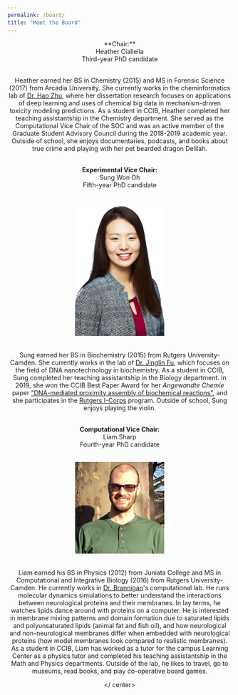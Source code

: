 ```yaml
---
permalink: /board/
title: "Meet the Board"
---
```


<center>
**Chair:** <br />
Heather Ciallella <br />
Third-year PhD candidate <br /><br />

Heather earned her BS in Chemistry (2015) and MS in Forensic Science (2017) from Arcadia University. She currently works in the cheminformatics lab of [Dr. Hao Zhu](https://zhu.camden.rutgers.edu/), where her dissertation research focuses on applications of deep learning and uses of chemical big data in mechanism-driven toxicity modeling predictions. As a student in CCIB, Heather completed her teaching assistantship in the Chemistry department. She served as the Computational Vice Chair of the SOC and was an active member of the Graduate Student Advisory Council during the 2018-2019 academic year. Outside of school, she enjoys documentaries, podcasts, and books about true crime and playing with her pet bearded dragon Delilah. <br /><br />

**Experimental Vice Chair:** <br />
Sung Won Oh <br />
Fifth-year PhD candidate <br /><br />

<img src="https://github.com/ccib-social/ccib-social.github.io/blob/master/assets/images/sung.JPG" alt="Sung Won Oh" width="200" /> <br /><br />

Sung earned her BS in Biochemistry (2015) from Rutgers University-Camden. She currently works in the lab of [Dr. Jinglin Fu](https://jinglinfu.camden.rutgers.edu/), which focuses on the field of DNA nanotechnology in biochemistry. As a student in CCIB, Sung completed her teaching assistantship in the Biology department. In 2019, she won the CCIB Best Paper Award for her *Angewandte Chemie* paper ["DNA-mediated proximity assembly of biochemical reactions"](https://onlinelibrary.wiley.com/doi/abs/10.1002/anie.201806749), and she participates in the [Rutgers I-Corps](http://oed.rutgers.edu/content/rutgers-i-corps-site) program. Outside of school, Sung enjoys playing the violin. <br /><br />

**Computational Vice Chair:** <br />
Liam Sharp <br />
Fourth-year PhD candidate <br /><br />

<img src="https://github.com/ccib-social/ccib-social.github.io/blob/master/assets/images/liam.png" alt="Liam Sharp" width="200" /> <br /><br />

Liam earned his BS in Physics (2012) from Juniata College and MS in Computational and Integrative Biology (2016) from Rutgers University-Camden. He currently works in [Dr. Brannigan](https://branniganlab.wordpress.com/)'s computational lab. He runs molecular dynamics simulations to better understand the interactions between neurological proteins and their membranes. In lay terms, he watches lipids dance around with proteins on a computer. He is interested in membrane mixing patterns and domain formation due to saturated lipids and polyunsaturated lipids (animal fat and fish oil), and how neurological and non-neurological membranes differ when embedded with neurological proteins (how model membranes look compared to realistic membranes). As a student in CCIB, Liam has worked as a tutor for the campus Learning Center as a physics tutor and completed his teaching assistantship in the Math and Physics departments. Outside of the lab, he likes to travel, go to museums, read books, and play co-operative board games.

</ center>
